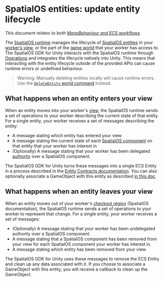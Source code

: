 [//]: # (Doc of docs reference 21)
[//]: # (TODO - technical author pass)
# SpatialOS entities: update entity lifecycle
_This document relates to both [MonoBehaviour and ECS workflows]({{urlRoot}}/content/intro-workflows-spatialos-entities)._

The [SpatialOS runtime]({{urlRoot}}/content/glossary#spatialos-runtime) manages the lifecycle of [SpatialOS entities]({{urlRoot}}/content/glossary#spatialos-entity) in your [worker’s view]({{urlRoot}}/content/glossary#worker-s-view), or the part of the [game world]({{urlRoot}}/content/glossary#spatialos-world) that your worker has access to. The SpatialOS GDK for Unity interacts with the SpatialOS runtime through [Operations](https://docs.improbable.io/reference/latest/shared/design/operations#operations-how-workers-communicate-with-spatialos) and integrates the lifecycle natively into Unity.
This means that interacting with the entity lifecycle outside of the provided APIs can cause runtime errors or undefined behaviour.
> Warning: Manually deleting entities locally will cause runtime errors. Use the [`DeleteEntity` world command]({{urlRoot}}/content/ecs/world-commands) instead.

## What happens when an entity enters your view

When an entity moves into your worker's [view]({{urlRoot}}/content/glossary#worker-s-view), the SpatialOS runtime sends a set of operations to your worker describing the current state of that entity. For a single entity, your worker receives a set of messages describing the entity:

 - A message stating which entity has entered your view
 - A message stating the current state of each [SpatialOS component]({{urlRoot}}/content/glossary#spatialos-component) on that entity that your worker has interest in
 - (Optionally) A message stating that your worker has been delegated [authority]({{urlRoot}}/content/glossary#authority) over a SpatialOS component.

The SpatialOS GDK for Unity turns these messages into a single ECS Entity in a process described in the [Entity Contracts documentation]({{urlRoot}}/content/ecs/entity-contracts). You can also optionally associate a GameObject with this entity as described [in this doc]({{urlRoot}}/content/gameobject/linking-spatialos-entities).

## What happens when an entity leaves your view

When an entity moves out of your worker's [checkout region](https://docs.improbable.io/reference/latest/shared/concepts/workers-load-balancing) (SpatialOS documentation), the SpatialOS runtime sends a set of operations to your worker to represent that change. For a single entity, your worker receives a set of messages:

- (Optionally) A message stating that your worker has been undelegated authority over a SpatialOS component.
- A message stating that a SpatialOS component has been removed from your view for each SpatialOS component your worker has interest in.
- A message stating which entity has been removed from your view.

The SpatialOS GDK for Unity uses these messages to remove the ECS Entity and clean up any data associated with it. If you choose to associate a GameObject with this entity, you will receive a callback to clean up the GameObject.
